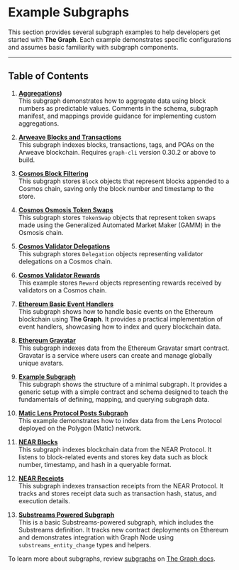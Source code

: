 
# Example Subgraphs

This section provides several subgraph examples to help developers get started with **The Graph**. Each example demonstrates specific configurations and assumes basic familiarity with subgraph components.

---

## Table of Contents

1. **[Aggregations]([/graphprotocol/graph-tooling/tree/examples/aggregations))**  
   This subgraph demonstrates how to aggregate data using block numbers as predictable values. Comments in the schema, subgraph manifest, and mappings provide guidance for implementing custom aggregations.

2. **[Arweave Blocks and Transactions](#arweave-blocks-and-transactions)**  
   This subgraph indexes blocks, transactions, tags, and POAs on the Arweave blockchain. Requires `graph-cli` version 0.30.2 or above to build.

3. **[Cosmos Block Filtering](#cosmos-block-filtering)**  
   This subgraph stores `Block` objects that represent blocks appended to a Cosmos chain, saving only the block number and timestamp to the store.

4. **[Cosmos Osmosis Token Swaps](#cosmos-osmosis-token-swaps)**  
   This subgraph stores `TokenSwap` objects that represent token swaps made using the Generalized Automated Market Maker (GAMM) in the Osmosis chain.

5. **[Cosmos Validator Delegations](#cosmos-validator-delegations)**  
   This subgraph stores `Delegation` objects representing validator delegations on a Cosmos chain.

6. **[Cosmos Validator Rewards](#cosmos-validator-rewards)**  
   This example stores `Reward` objects representing rewards received by validators on a Cosmos chain.

7. **[Ethereum Basic Event Handlers](#ethereum-basic-event-handlers)**  
   This subgraph shows how to handle basic events on the Ethereum blockchain using **The Graph**. It provides a practical implementation of event handlers, showcasing how to index and query blockchain data.

8. **[Ethereum Gravatar](#ethereum-gravatar)**  
   This subgraph indexes data from the Ethereum Gravatar smart contract. Gravatar is a service where users can create and manage globally unique avatars.

9. **[Example Subgraph](#example-subgraph)**  
   This subgraph shows the structure of a minimal subgraph. It provides a generic setup with a simple contract and schema designed to teach the fundamentals of defining, mapping, and querying subgraph data.

10. **[Matic Lens Protocol Posts Subgraph](#matic-lens-protocol-posts-subgraph)**  
    This example demonstrates how to index data from the Lens Protocol deployed on the Polygon (Matic) network.

11. **[NEAR Blocks](#near-blocks)**  
    This subgraph indexes blockchain data from the NEAR Protocol. It listens to block-related events and stores key data such as block number, timestamp, and hash in a queryable format.

12. **[NEAR Receipts](#near-receipts)**  
    This subgraph indexes transaction receipts from the NEAR Protocol. It tracks and stores receipt data such as transaction hash, status, and execution details.

13. **[Substreams Powered Subgraph](#substreams-powered-subgraph)**  
    This is a basic Substreams-powered subgraph, which includes the Substreams definition. It tracks new contract deployments on Ethereum and demonstrates integration with Graph Node using `substreams_entity_change` types and helpers.

To learn more about subgraphs, review [subgraphs]( https://thegraph.com/docs/en/subgraphs/developing/subgraphs/) on [The Graph docs]( https://thegraph.com/docs/en/).


